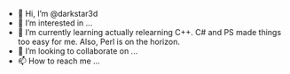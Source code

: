 - 👋 Hi, I’m @darkstar3d
- 👀 I’m interested in ...
- 🌱 I’m currently learning actually relearning C++. C# and PS made things too easy for me. Also, Perl is on the horizon.
- 💞️ I’m looking to collaborate on ...
- 📫 How to reach me ...

<!---
darkstar3d/darkstar3d is a ✨ special ✨ repository because its `README.md` (this file) appears on your GitHub profile.
You can click the Preview link to take a look at your changes.
--->

